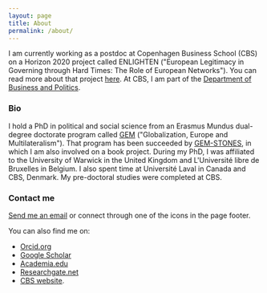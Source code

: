```yaml
---
layout: page
title: About
permalink: /about/
---
```


I am currently working as a postdoc at Copenhagen Business School (CBS) on a Horizon 2020 project called ENLIGHTEN ("European Legitimacy in Governing through Hard Times: The Role of European Networks"). You can read more about that project [here](http://enlightenproject.eu/). At CBS, I am part of the [Department of Business and Politics](https://www.cbs.dk/en/research/departments-and-centres/department-of-business-and-politics).

### Bio

I hold a PhD in political and social science from an Erasmus Mundus dual-degree doctorate program called [GEM](http://www.erasmusmundus-gem.eu/) ("Globalization, Europe and Multilateralism"). That program has been succeeded by [GEM-STONES](https://gem-stones.eu/), in which I am also involved on a book project. During my PhD, I was affiliated to the University of Warwick in the United Kingdom and L'Université libre de Bruxelles in Belgium. I also spent time at Université Laval in Canada and CBS, Denmark. My pre-doctoral studies were completed at CBS.

### Contact me

[Send me an email](mailto:jaha.dbp@cbs.dk) or connect through one of the icons in the page footer. 

You can also find me on: 
- [Orcid.org](http://orcid.org/0000-0001-5491-7023)
- [Google Scholar](https://scholar.google.dk/citations?user=mVYggZMAAAAJ&hl=en)
- [Academia.edu](https://cbs.academia.edu/JacobHasselbalch)
- [Researchgate.net](https://www.researchgate.net/profile/Jacob_Hasselbalch)
- [CBS website](https://www.cbs.dk/en/research/departments-and-centres/department-of-business-and-politics/staff/jahadbp).
